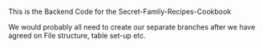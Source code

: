 This is the Backend Code for the Secret-Family-Recipes-Cookbook

We would probably all need to create our separate branches after we have agreed on File structure, table set-up etc.
